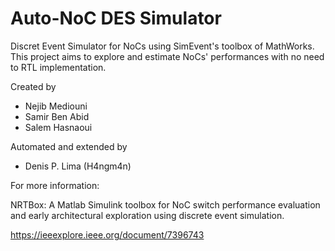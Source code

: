 # Auto-NoC DES Simulator

Discret Event Simulator for NoCs using SimEvent's toolbox of MathWorks. This project aims to explore and estimate NoCs' performances with no need to RTL implementation.

Created by

- Nejib Mediouni
- Samir Ben Abid
- Salem Hasnaoui

Automated and extended by

- Denis P. Lima (H4ngm4n)

For more information:

NRTBox: A Matlab Simulink toolbox for NoC switch performance evaluation and early architectural exploration using discrete event simulation.

https://ieeexplore.ieee.org/document/7396743


 
 
